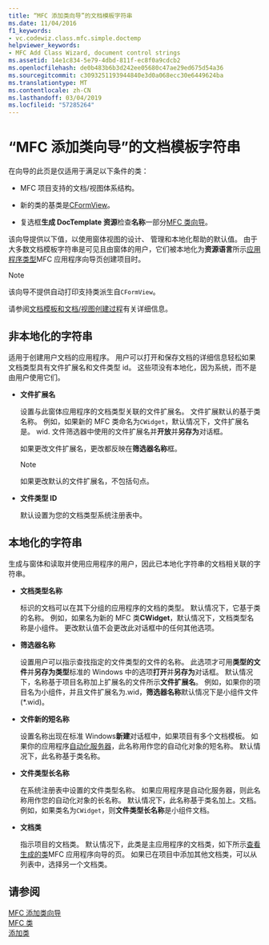 ```yaml
---
title: “MFC 添加类向导”的文档模板字符串
ms.date: 11/04/2016
f1_keywords:
- vc.codewiz.class.mfc.simple.doctemp
helpviewer_keywords:
- MFC Add Class Wizard, document control strings
ms.assetid: 14e1c834-5e79-4dbd-811f-ec8f0a9cdcb2
ms.openlocfilehash: de0b483b6b3d242ee05680c47ae29ed675d54a36
ms.sourcegitcommit: c3093251193944840e3d0a068ecc30e6449624ba
ms.translationtype: MT
ms.contentlocale: zh-CN
ms.lasthandoff: 03/04/2019
ms.locfileid: "57285264"
---
```

# <a name="document-template-strings-mfc-add-class-wizard"></a>“MFC 添加类向导”的文档模板字符串

在向导的此页是仅适用于满足以下条件的类：

- MFC 项目支持的文档/视图体系结构。

- 新的类的基类是[CFormView](../../mfc/reference/cformview-class.md)。

- 复选框**生成 DocTemplate 资源**检查**名称**一部分[MFC 类向导](../../mfc/reference/mfc-add-class-wizard.md)。

该向导提供以下值，以使用窗体视图的设计、 管理和本地化帮助的默认值。 由于大多数文档模板字符串是可见且由窗体的用户，它们被本地化为**资源语言**所示[应用程序类型](../../mfc/reference/application-type-mfc-application-wizard.md)MFC 应用程序向导页创建项目时。

> [!NOTE]
>  该向导不提供自动打印支持类派生自`CFormView`。

请参阅[文档模板和文档/视图创建过程](../../mfc/document-templates-and-the-document-view-creation-process.md)有关详细信息。

## <a name="nonlocalized-strings"></a>非本地化的字符串

适用于创建用户文档的应用程序。 用户可以打开和保存文档的详细信息轻松如果文档类型具有文件扩展名和文件类型 id。 这些项没有本地化，因为系统，而不是由用户使用它们。

- **文件扩展名**

   设置与此窗体应用程序的文档类型关联的文件扩展名。 文件扩展默认的基于类名称。 例如，如果新的 MFC 类命名为`CWidget`，默认情况下，文件扩展名是。 wid. 文件筛选器中使用的文件扩展名并**开放**并**另存为**对话框。

   如果更改文件扩展名，更改都反映在**筛选器名称**框。

   > [!NOTE]
   > 如果更改默认的文件扩展名，不包括句点。

- **文件类型 ID**

   默认设置为您的文档类型系统注册表中。

## <a name="localized-strings"></a>本地化的字符串

生成与窗体和读取并使用应用程序的用户，因此已本地化字符串的文档相关联的字符串。

- **文档类型名称**

   标识的文档可以在其下分组的应用程序的文档的类型。 默认情况下，它基于类的名称。 例如，如果名为新的 MFC 类**CWidget**，默认情况下，文档类型名称是小组件。 更改默认值不会更改此对话框中的任何其他选项。

- **筛选器名称**

   设置用户可以指示查找指定的文件类型的文件的名称。 此选项才可用**类型的文件**并**另存为类型**标准的 Windows 中的选项**打开**并**另存为**对话框。 默认情况下，名称基于项目名称加上扩展名的文件所示**文件扩展名**。 例如，如果你的项目名为小组件，并且文件扩展名为.wid，**筛选器名称**默认情况下是小组件文件 (*.wid)。

- **文件新的短名称**

   设置名称出现在标准 Windows**新建**对话框中，如果项目有多个文档模板。 如果你的应用程序[自动化服务器](../../mfc/automation-servers.md)，此名称用作您的自动化对象的短名称。 默认情况下，此名称基于类名称。

- **文件类型长名称**

   在系统注册表中设置的文件类型名称。 如果应用程序是自动化服务器，则此名称用作您的自动化对象的长名称。 默认情况下，此名称基于类名加上。文档。 例如，如果类名为`CWidget`，则**文件类型长名称**是小组件文档。

- **文档类**

   指示项目的文档类。 默认情况下，此类是主应用程序的文档类，如下所示[查看生成的类](../../mfc/reference/generated-classes-mfc-application-wizard.md)MFC 应用程序向导的页。 如果已在项目中添加其他文档类，可以从列表中，选择另一个文档类。

## <a name="see-also"></a>请参阅

[MFC 添加类向导](../../mfc/reference/mfc-add-class-wizard.md)<br/>
[MFC 类](../../mfc/reference/adding-an-mfc-class.md)<br/>
[添加类](../../ide/adding-a-class-visual-cpp.md)
